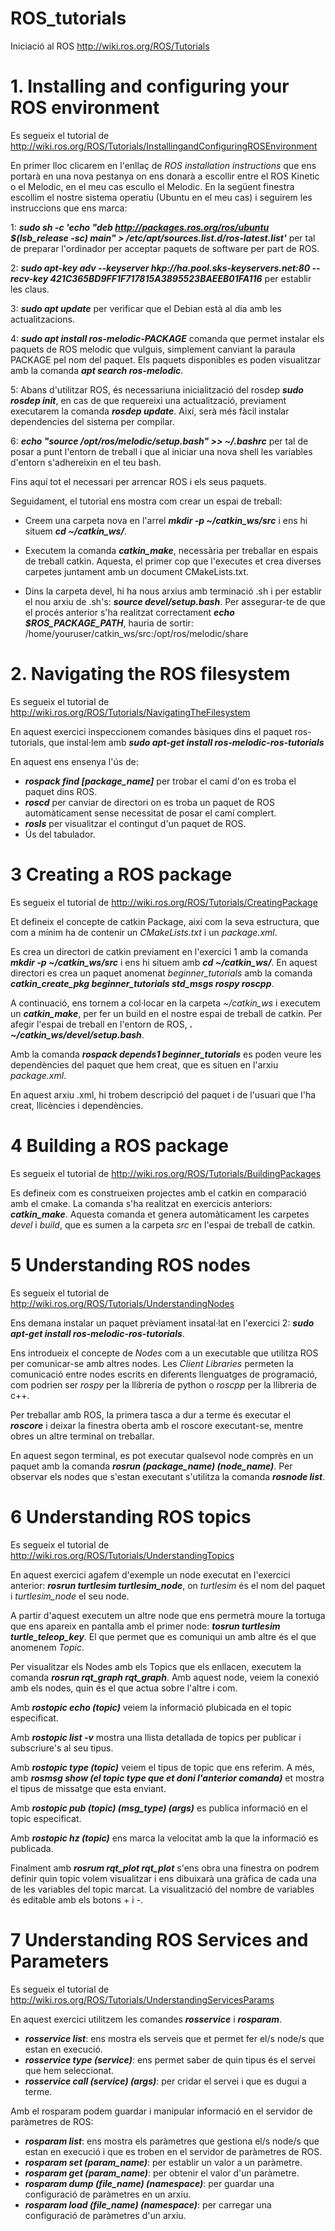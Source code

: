 # ROS_tutorials
Iniciació al ROS http://wiki.ros.org/ROS/Tutorials

# 1. Installing and configuring your ROS environment

Es segueix el tutorial de http://wiki.ros.org/ROS/Tutorials/InstallingandConfiguringROSEnvironment

En primer lloc clicarem en l'enllaç de *ROS installation instructions* que ens portarà en una nova pestanya on ens donarà a escollir entre el ROS Kinetic o el Melodic, en el meu cas escullo el Melodic. En la següent finestra escollim el nostre sistema operatiu (Ubuntu en el meu cas) i seguirem les instruccions que ens marca:

1: ***sudo sh -c 'echo "deb http://packages.ros.org/ros/ubuntu $(lsb_release -sc) main" > /etc/apt/sources.list.d/ros-latest.list'***
 per tal de preparar l'ordinador per acceptar paquets de software per part de ROS.

2: ***sudo apt-key adv --keyserver hkp://ha.pool.sks-keyservers.net:80 --recv-key 421C365BD9FF1F717815A3895523BAEEB01FA116*** per establir les claus.

3: ***sudo apt update*** per verificar que el Debian està al dia amb les actualitzacions.

4: ***sudo apt install ros-melodic-PACKAGE*** comanda que permet instalar els paquets de ROS melodic que vulguis, simplement canviant la paraula PACKAGE pel nom del paquet. Els paquets disponibles es poden visualitzar amb la comanda ***apt search ros-melodic***.

5: Abans d'utilitzar ROS, és necessariuna inicialització del rosdep ***sudo rosdep init***, en cas de que requereixi una actualització, previament executarem la comanda ***rosdep update***. Així, serà més fàcil instalar dependencies del sistema per compilar.

6: ***echo "source /opt/ros/melodic/setup.bash" >> ~/.bashrc*** per tal de posar a punt l'entorn de treball i que al iniciar una nova shell les variables d'entorn s'adhereixin en el teu bash.

Fins aquí tot el necessari per arrencar ROS i els seus paquets.

Seguidament, el tutorial ens mostra com crear un espai de treball:

- Creem una carpeta nova en l'arrel ***mkdir -p ~/catkin_ws/src*** i ens hi situem ***cd ~/catkin_ws/***. 

- Executem la comanda ***catkin_make***, necessària per treballar en espais de treball catkin. Aquesta, el primer cop que l'executes et crea diverses carpetes juntament amb un document CMakeLists.txt.

- Dins la carpeta devel, hi ha nous arxius amb terminació .sh i per establir el nou arxiu de .sh's: ***source devel/setup.bash***. Per assegurar-te de que el procés anterior s'ha realitzat correctament ***echo $ROS_PACKAGE_PATH***, hauria de sortir: /home/youruser/catkin_ws/src:/opt/ros/melodic/share


# 2. Navigating the ROS filesystem

Es segueix el tutorial de http://wiki.ros.org/ROS/Tutorials/NavigatingTheFilesystem

En aquest exercici inspeccionem comandes bàsiques dins el paquet ros-tutorials, que instal·lem amb ***sudo apt-get install ros-melodic-ros-tutorials***

En aquest ens ensenya l'ús de:
- ***rospack find [package_name]*** per trobar el camí d'on es troba el paquet dins ROS.
- ***roscd*** per canviar de directori on es troba un paquet de ROS automàticament sense necessitat de posar el camí complert.
- ***rosls*** per visualitzar el contingut d'un paquet de ROS.
- Ús del tabulador.

# 3 Creating a ROS package

Es segueix el tutorial de http://wiki.ros.org/ROS/Tutorials/CreatingPackage

Et defineix el concepte de catkin Package, així com la seva estructura, que com a mínim ha de contenir un *CMakeLists.txt* i un *package.xml*.

Es crea un directori de catkin previament en l'exercici 1 amb la comanda ***mkdir -p ~/catkin_ws/src*** i ens hi situem amb ***cd ~/catkin_ws/***. En aquest directori es crea un paquet anomenat *beginner_tutorials* amb la comanda ***catkin_create_pkg beginner_tutorials std_msgs rospy roscpp***.

A continuació, ens tornem a col·locar en la carpeta *~/catkin_ws* i executem un ***catkin_make***, per fer un build en el nostre espai de treball de catkin. Per afegir l'espai de treball en l'entorn de ROS, ***. ~/catkin_ws/devel/setup.bash***.

Amb la comanda ***rospack depends1 beginner_tutorials*** es poden veure les dependències del paquet que hem creat, que es situen en l'arxiu *package.xml*.

En aquest arxiu .xml, hi trobem descripció del paquet i de l'usuari que l'ha creat, llicències i dependències.

# 4 Building a ROS package

Es segueix el tutorial de http://wiki.ros.org/ROS/Tutorials/BuildingPackages

Es defineix com es construeixen projectes amb el catkin en comparació amb el cmake. La comanda s'ha realitzat en exercicis anteriors: ***catkin_make***. Aquesta comanda et genera automàticament les carpetes *devel* i *build*, que es sumen a la carpeta *src* en l'espai de treball de catkin.

# 5 Understanding ROS nodes

Es segueix el tutorial de http://wiki.ros.org/ROS/Tutorials/UnderstandingNodes

Ens demana instalar un paquet prèviament insatal·lat en l'exercici 2: ***sudo apt-get install ros-melodic-ros-tutorials***.

Ens introdueix el concepte de *Nodes* com a un executable que utilitza ROS per comunicar-se amb altres nodes. Les *Client Libraries* permeten la comunicació entre nodes escrits en diferents llenguatges de programació, com podrien ser *rospy* per la llibreria de python o *roscpp* per la llibreria de c++.

Per treballar amb ROS, la primera tasca a dur a terme és executar el ***roscore*** i deixar la finestra oberta amb el roscore executant-se, mentre obres un altre terminal on treballar.

En aquest segon terminal, es pot executar qualsevol node comprès en un paquet amb la comanda ***rosrun (package_name) (node_name)***. Per observar els nodes que s'estan executant s'utilitza la comanda ***rosnode list***.

# 6 Understanding ROS topics

Es segueix el tutorial de http://wiki.ros.org/ROS/Tutorials/UnderstandingTopics

En aquest exercici agafem d'exemple un node executat en l'exercici anterior: ***rosrun turtlesim turtlesim_node***, on *turtlesim* és el nom del paquet i *turtlesim_node* el seu node.

A partir d'aquest executem un altre node que ens permetrà moure la tortuga que ens apareix en pantalla amb el primer node: ***tosrun turtlesim turtle_teleop_key***. El que permet que es comuniqui un amb altre és el que anomenem *Topic*.

Per visualitzar els Nodes amb els Topics que els enllacen, executem la comanda ***rosrun rqt_graph rqt_graph***. Amb aquest node, veiem la conexió amb els nodes, quin és el que actua sobre l'altre i com.

Amb ***rostopic echo (topic)*** veiem la informació plubicada en el topic especificat.

Amb ***rostopic list -v*** mostra una llista detallada de topics per publicar i subscriure's al seu tipus.

Amb ***rostopic type (topic)*** veiem el tipus de topic que ens referim. A més, amb ***rosmsg show (el topic type que et doni l'anterior comanda)*** et mostra el tipus de missatge que esta enviant.

Amb ***rostopic pub (topic) (msg_type) (args)*** es publica informació en el topic especificat.

Amb ***rostopic hz (topic)*** ens marca la velocitat amb la que la informació es publicada.

Finalment amb ***rosrum rqt_plot rqt_plot*** s'ens obra una finestra on podrem definir quin topic volem visualitzar i ens dibuixarà una gràfica de cada una de les variables del topic marcat. La visualització del nombre de variables és editable amb els botons + i -.

# 7 Understanding ROS Services and Parameters

Es segueix el tutorial de http://wiki.ros.org/ROS/Tutorials/UnderstandingServicesParams

En aquest exercici utilitzem les comandes ***rosservice*** i ***rosparam***. 

- ***rosservice list***: ens mostra els serveis que et permet fer el/s node/s que estan en execució.
- ***rosservice type (service)***: ens permet saber de quin tipus és el servei que hem seleccionat.
- ***rosservice call (service) (args)***: per cridar el servei i que es dugui a terme.

Amb el rosparam podem guardar i manipular informació en el servidor de paràmetres de ROS:

- ***rosparam list***: ens mostra els paràmetres que gestiona el/s node/s que estan en execució i que es troben en el servidor de paràmetres de ROS.
- ***rosparam set (param_name)***: per establir un valor a un paràmetre.
- ***rosparam get (param_name)***: per obtenir el valor d'un paràmetre.
- ***rosparam dump (file_name) (namespace)***: per guardar una configuració de paràmetres en un arxiu.
- ***rosparam load (file_name) (namespace)***: per carregar una configuració de paràmetres d'un arxiu.
